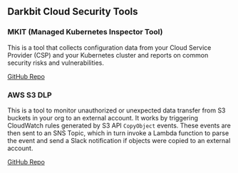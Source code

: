 ## Darkbit Cloud Security Tools

### MKIT (Managed Kubernetes Inspector Tool)

This is a tool that collects configuration data from your Cloud Service Provider (CSP) and your Kubernetes cluster and reports on common security risks and vulnerabilities.

[GitHub Repo](https://github.com/darkbitio/mkit)

### AWS S3 DLP

This is a tool to monitor unauthorized or unexpected data transfer from S3 buckets in your org to an external account. It works by triggering CloudWatch rules generated by S3 API `CopyObject` events. These events are then sent to an SNS Topic, which in turn invoke a Lambda function to parse the event and send a Slack notification if objects were copied to an external account.

[GitHub Repo](https://github.com/darkbitio/aws-s3-dlp)

